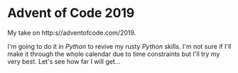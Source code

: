 # Advent of Code 2019

My take on http:s//adventofcode.com/2019.

I'm going to do it in _Python_ to revive my rusty _Python_ skills. I'm not sure if I'll make it through the whole calendar due to time constraints but I'll try my very best. Let's see how far I will get...
